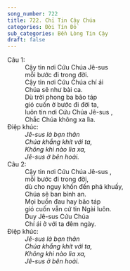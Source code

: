 ```yaml
---
song_number: 722
title: 722. Chỉ Tin Cậy Chúa
categories: Đời Tín Đồ
sub_categories: Bền Lòng Tin Cậy
draft: false
---
```

<dl><dt>Câu 1:</dt><dd data-verse="1">Cậy tin nơi Cứu Chúa Jê-sus <br/>mỗi bước đi trong đời. <br/>Cậy tin nơi Cứu Chúa chí ái <br/>Chúa sẽ như bài ca. <br/>Dù trời phong ba bão táp <br/>gió cuốn ở bước đi đời ta, <br/>luôn tin nơi Cứu Chúa Jê-sus , <br/>Chắc Chúa không xa lìa. </dd><dt>Điệp khúc:</dt><dd data-chorus="1"><em>Jê-sus là bạn thân <br/>Chúa khắng khít với ta, <br/>Không khi nào lìa xa, <br/>Jê-sus ở bên hoài. </em></dd><dt>Câu 2:</dt><dd data-verse="2">Cậy tin nơi Cứu Chúa Jê-sus , <br/>mỗi bước đi trong đời, <br/>dù cho nguy khốn đến phá khuấy, <br/>Chúa sẽ ban bình an. <br/>Mọi buồn đau hay bão táp <br/>gió cuốn vẫn cứ tin Ngài luôn. <br/>Duy Jê-sus Cứu Chúa <br/>Chí ái ở với ta đêm ngày. </dd><dt>Điệp khúc:</dt><dd data-chorus="1"><em>Jê-sus là bạn thân <br/>Chúa khắng khít với ta, <br/>Không khi nào lìa xa, <br/>Jê-sus ở bên hoài. </em></dd></dl>